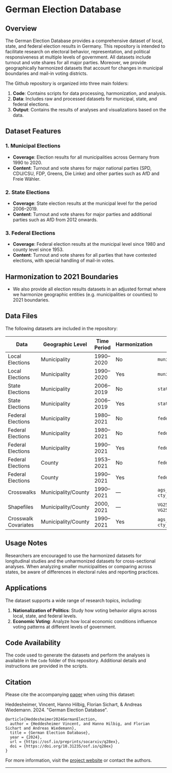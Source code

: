 # German Election Database

## Overview

The German Election Database provides a comprehensive dataset of local, state, and federal election results in Germany. This repository is intended to facilitate research on electoral behavior, representation, and political responsiveness at multiple levels of government. All datasets include turnout and vote shares for all major parties. Moreover, we provide geographically harmonized datasets that account for changes in municipal boundaries and mail-in voting districts.

The Github repository is organized into three main folders:
1. **Code**: Contains scripts for data processing, harmonization, and analysis.
2. **Data**: Includes raw and processed datasets for municipal, state, and federal elections.
3. **Output**: Contains the results of analyses and visualizations based on the data.

## Dataset Features

### 1. Municipal Elections
- **Coverage**: Election results for all municipalities across Germany from 1990 to 2020.
- **Content**: Turnout and vote shares for major national parties (SPD, CDU/CSU, FDP, Greens, Die Linke) and other parties such as AfD and Freie Wähler.

### 2. State Elections
- **Coverage**: State election results at the municipal level for the period 2006–2019.
- **Content**: Turnout and vote shares for major parties and additional parties such as AfD from 2012 onwards.

### 3. Federal Elections
- **Coverage**: Federal election results at the municipal level since 1980 and county level since 1953.
- **Content**: Turnout and vote shares for all parties that have contested elections, with special handling of mail-in votes.

## Harmonization to 2021 Boundaries
- We also provide all election results datasets in an adjusted format where we harmonize geographic entities (e.g. municipalities or counties) to 2021 boundaries.

## Data Files

The following datasets are included in the repository:

| **Data**                  | **Geographic Level** | **Time Period**  | **Harmonization** | **File Name**                |
|---------------------------|----------------------|-----------------|-------------------|-----------------------------|
| Local Elections           | Municipality         | 1990–2020       | No                | `municipal_unharm`          |
| Local Elections           | Municipality         | 1990–2020       | Yes               | `municipal_harm`            |
| State Elections           | Municipality         | 2006–2019       | No                | `state_unharm`              |
| State Elections           | Municipality         | 2006–2019       | Yes               | `state_harm`                |
| Federal Elections         | Municipality         | 1980–2021       | No                | `federal_muni_raw`          |
| Federal Elections         | Municipality         | 1980–2021       | No                | `federal_muni_unharm`       |
| Federal Elections         | Municipality         | 1990–2021       | Yes               | `federal_muni_harm`         |
| Federal Elections         | County               | 1953–2021       | No                | `federal_cty_unharm`        |
| Federal Elections         | County               | 1990–2021       | Yes               | `federal_cty_harm`          |
| Crosswalks                | Municipality/County  | 1990–2021       | —                 | `ags_crosswalks` / `cty_crosswalks` |
| Shapefiles                | Municipality/County  | 2000, 2021      | —                 | `VG250_GEM` / `VG250_KRS`   | 
| Crosswalk Covariates      | Municipality/County  | 1990–2021       | Yes               | `ags_area_pop_emp` / `cty_area_pop_emp` |


## Usage Notes

Researchers are encouraged to use the harmonized datasets for longitudinal studies and the unharmonized datasets for cross-sectional analyses. When analyzing smaller municipalities or comparing across states, be aware of differences in electoral rules and reporting practices.

## Applications

The dataset supports a wide range of research topics, including:
1. **Nationalization of Politics**: Study how voting behavior aligns across local, state, and federal levels.
2. **Economic Voting**: Analyze how local economic conditions influence voting patterns at different levels of government.

## Code Availability

The code used to generate the datasets and perform the analyses is available in the `Code` folder of this repository. Additional details and instructions are provided in the scripts.

## Citation

Please cite the accompanying [paper](https://osf.io/preprints/socarxiv/q28ex) when using this dataset:

Heddesheimer, Vincent, Hanno Hilbig, Florian Sichart, & Andreas Wiedemann. 2024. "German Election Database".

```         
@article{Heddesheimer2024GermanElection,
  author = {Heddesheimer Vincent, and Hanno Hilbig, and Florian Sichart and Andreas Wiedemann},
  title = {German Election Database},
  year = {2024},
  url = {https://osf.io/preprints/socarxiv/q28ex},
  doi = {https://doi.org/10.31235/osf.io/q28ex}
}
```

For more information, visit the [project website](http://www.german-elections.com/) or contact the authors.

---
